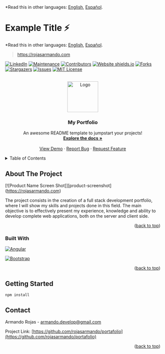 <a name="readme-top"></a>



*Read this in other languages: [English](README.md), [Español](README-ES.md).

# Example Title ⚡️

*Read this in other languages: [English](README.md), [Español](README-ES.md).

> https://rojasarmando.com

[![LinkedIn][linkedin-shield]][linkedin-url]
[![Maintenance][maintenance]][maintenance-url]
[![Contributors][contributors-shield]][contributors-url]
[![Website shields.io][website-up]][website-up-url]
[![Forks][forks-shield]][forks-url]
[![Stargazers][stars-shield]][stars-url]
[![Issues][issues-shield]][issues-url]
[![MIT License][license-shield]][license-url]



<!-- PROJECT LOGO -->
<br />
<div align="center">
  <a href="https://github.com/rojasarmando/portafolio">
    <img src="images/img.png" alt="Logo" height="100">
  </a>

  <h3 align="center">My Portfolio</h3>

  <p align="center">
    An awesome README template to jumpstart your projects!
    <br />
    <a href="https://github.com/rojasarmando/portafolio"><strong>Explore the docs »</strong></a>
    <br />
    <br />
    <a href="https://rojasarmando.com">View Demo</a>
    ·
    <a href="https://github.com/rojasarmando/portafolio/issues">Report Bug</a>
    ·
    <a href="https://github.com/rojasarmando/portafolio/issues">Request Feature</a>
  </p>
</div>

<details>
  <summary>Table of Contents</summary>
  <ol>
    <li>
      <a href="#about-the-project">About The Project</a>
      <ul>
        <li><a href="#built-with">Built With</a></li>
      </ul>
    </li>
    <li>
      <a href="#getting-started">Getting Started</a>
      <ul>
        <li><a href="#prerequisites">Prerequisites</a></li>
        <li><a href="#installation">Installation</a></li>
      </ul>
    </li>
    <li><a href="#usage">Usage</a></li>
    <li><a href="#roadmap">Roadmap</a></li>
    <li><a href="#contributing">Contributing</a></li>
    <li><a href="#license">License</a></li>
    <li><a href="#contact">Contact</a></li>
    <li><a href="#acknowledgments">Acknowledgments</a></li>
  </ol>
</details>


<!-- ABOUT THE PROJECT -->
## About The Project

[![Product Name Screen Shot]][product-screenshot]
(https://rojasarmando.com)

The project consists in the creation of a full stack development portfolio, where I will show my skills and projects done in this field. The main objective is to effectively present my experience, knowledge and ability to develop complete web applications, both on the server and client side.
<p align="right">(<a href="#readme-top">back to top</a>)</p>



### Built With


[![Angular][Angular.io]][Angular-url]

[![Bootstrap][Bootstrap]][Bootstrap-url]
<p align="right">(<a href="#readme-top">back to top</a>)</p>


<!-- GETTING STARTED -->
## Getting Started



``` npm install ```



<!-- CONTACT -->
## Contact

Armando Rojas - armando.develop@gmail.com

Project Link: [https://github.com/rojasarmando/portafolio](https://github.com/rojasarmando/portafolio)

<p align="right">(<a href="#readme-top">back to top</a>)</p>




[contributors-shield]: https://img.shields.io/github/contributors/rojasarmando/portafolio.svg?style=for-the-badge
[contributors-url]: https://github.com/rojasarmando/portafolio/graphs/contributors



[website-up]:https://img.shields.io/badge/website-up-blue?style=for-the-badge
[website-up-url]:http://rojasarmando.com/

[maintenance]:https://img.shields.io/badge/maintained-yes-green.svg?style=for-the-badge

[maintenance-url]:https://github.com/rojasarmando/portafolio/commits/master







[forks-shield]: https://img.shields.io/github/forks/othneildrew/Best-README-Template.svg?style=for-the-badge
[forks-url]: https://github.com/rojasarmando/portafolio/network/members
[stars-shield]: https://img.shields.io/github/stars/othneildrew/Best-README-Template.svg?style=for-the-badge
[stars-url]: https://github.com/rojasarmando/portafolio/stargazers
[issues-shield]: https://img.shields.io/github/issues/rojasarmando/portafolio.svg?style=for-the-badge
[issues-url]: https://github.com/rojasarmando/portafolio/issues
[license-shield]: https://img.shields.io/github/license/rojasarmando/portafolio.svg?style=for-the-badge
[license-url]: https://github.com/rojasarmando/portafolio/blob/master/LICENSE.txt
[linkedin-shield]: https://img.shields.io/badge/-LinkedIn-black.svg?style=for-the-badge&logo=linkedin&colorB=555
[linkedin-url]: https://linkedin.com/in/rojasarmando

[product-screenshot-1]: images/screen_1.png
[product-screenshot-2]: images/screen_2.png


[Next.js]: https://img.shields.io/badge/next.js-000000?style=for-the-badge&logo=nextdotjs&logoColor=white
[Next-url]: https://nextjs.org/
[React.js]: https://img.shields.io/badge/React-20232A?style=for-the-badge&logo=react&logoColor=61DAFB
[React-url]: https://reactjs.org/
[Vue.js]: https://img.shields.io/badge/Vue.js-35495E?style=for-the-badge&logo=vuedotjs&logoColor=4FC08D
[Vue-url]: https://vuejs.org/
[Angular.io]: https://img.shields.io/badge/Angular%20v17-DD0031?style=for-the-badge&logo=angular&logoColor=white
[Angular-url]: https://angular.io/
[Svelte.dev]: https://img.shields.io/badge/Svelte-4A4A55?style=for-the-badge&logo=svelte&logoColor=FF3E00
[Svelte-url]: https://svelte.dev/
[Laravel.com]: https://img.shields.io/badge/Laravel-FF2D20?style=for-the-badge&logo=laravel&logoColor=white
[Laravel-url]: https://laravel.com

[Bootstrap]: https://img.shields.io/badge/Bootstrap-563D7C?style=for-the-badge&logo=bootstrap&logoColor=white

[Bootstrap-url]: https://getbootstrap.com
[JQuery.com]: https://img.shields.io/badge/jQuery-0769AD?style=for-the-badge&logo=jquery&logoColor=white
[JQuery-url]: https://jquery.com 

[Ionic.io]: https://img.shields.io/badge/Ionic-3880FF?style=for-the-badge&logo=ionic&logoColor=white
[Ionic-url]: https://ionicframework.com/
